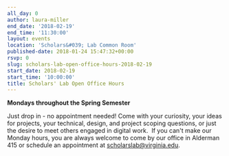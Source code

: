 ```yaml
---
all_day: 0
author: laura-miller
end_date: '2018-02-19'
end_time: '11:30:00'
layout: events
location: 'Scholars&#039; Lab Common Room'
published-date: 2018-01-24 15:47:32+00:00
rsvp: 0
slug: scholars-lab-open-office-hours-2018-02-19
start_date: 2018-02-19
start_time: '10:00:00'
title: Scholars' Lab Open Office Hours
---
```


**Mondays throughout the Spring Semester**

Just drop in - no appointment needed! Come with your curiosity, your ideas for projects, your technical, design, and project scoping questions, or just the desire to meet others engaged in digital work.  If you can't make our Monday hours, you are always welcome to come by our office in Alderman 415 or schedule an appointment at [scholarslab@virginia.edu](mailto:scholarslab@virginia.edu).
